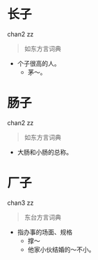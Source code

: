 # 长子
chan2 zz
> 如东方言词典
- 个子很高的人。
  - 茅～。

# 肠子
chan2 zz
> 如东方言词典
- 大肠和小肠的总称。

# 厂子
chan3 zz
> 东台方言词典
- 指办事的场面、规格
  - 撑～
  - 他家小伙结婚的～不小。
